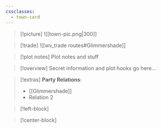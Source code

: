 ```yaml
---
cssclasses:
  - town-card
---
```

 >[!picture]
> ![[town-pic.png|300]]

> [!trade]
![[wv_trade routes#Glimmershade]]

> [!plot notes]
Plot notes and stuff

> [!overview]
> Secret information and plot hooks go here...

> [!extras]
> **Party Relations**:
> - [[Glimmershade]]
> - Relation 2


> [!left-block]


> [!center-block]
